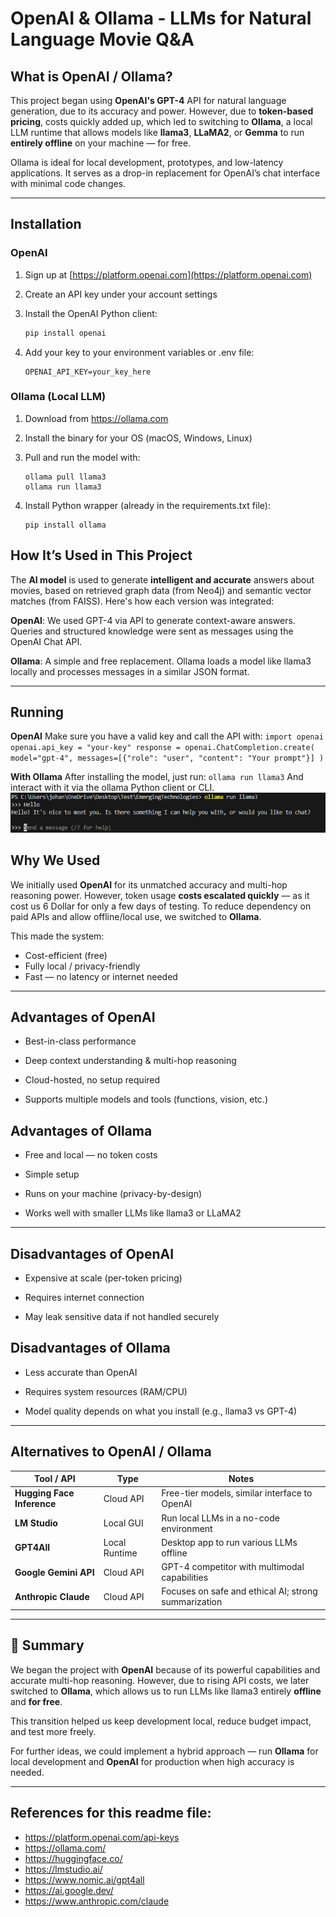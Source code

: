 #  OpenAI & Ollama - LLMs for Natural Language Movie Q&A

## What is OpenAI / Ollama?

This project began using **OpenAI's GPT-4** API for natural language generation, due to its accuracy and power. However, due to **token-based pricing**, costs quickly added up, which led to switching to **Ollama**, a local LLM runtime that allows models like **llama3**, **LLaMA2**, or **Gemma** to run **entirely offline** on your machine — for free.

Ollama is ideal for local development, prototypes, and low-latency applications. It serves as a drop-in replacement for OpenAI’s chat interface with minimal code changes.

---

## Installation

### OpenAI

1. Sign up at [https://platform.openai.com](https://platform.openai.com)

2. Create an API key under your account settings

3. Install the OpenAI Python client:
   ```bash
   pip install openai
   ```

4. Add your key to your environment variables or .env file:
    ```
    OPENAI_API_KEY=your_key_here
    ```

### Ollama (Local LLM)
1. Download from https://ollama.com

2. Install the binary for your OS (macOS, Windows, Linux)

3. Pull and run the model with:
    ```
    ollama pull llama3
    ollama run llama3
    ```

4. Install Python wrapper (already in the requirements.txt file):
    ```
    pip install ollama
    ```

## How It’s Used in This Project

The **AI model** is used to generate **intelligent and accurate** answers about movies, based on retrieved graph data (from Neo4j) and semantic vector matches (from FAISS). Here's how each version was integrated:

**OpenAI**: We used GPT-4 via API to generate context-aware answers. Queries and structured knowledge were sent as messages using the OpenAI Chat API.

**Ollama**: A simple and free replacement. Ollama loads a model like llama3 locally and processes messages in a similar JSON format.

---

## Running 

**OpenAI**
Make sure you have a valid key and call the API with:
    ```
    import openai
    openai.api_key = "your-key"
    response = openai.ChatCompletion.create(
        model="gpt-4",
        messages=[{"role": "user", "content": "Your prompt"}]
    )
    ```

**With Ollama**
After installing the model, just run:
    ```
    ollama run llama3
    ```
And interact with it via the ollama Python client or CLI.
![Ollama](images/ollama.png)

## Why We Used 

We initially used **OpenAI** for its unmatched accuracy and multi-hop reasoning power. However, token usage **costs escalated quickly** — as it cost us 6 Dollar for only a few days of testing. To reduce dependency on paid APIs and allow offline/local use, we switched to **Ollama**.

This made the system:

- Cost-efficient (free)
- Fully local / privacy-friendly
- Fast — no latency or internet needed

---

## Advantages of OpenAI

- Best-in-class performance

- Deep context understanding & multi-hop reasoning

- Cloud-hosted, no setup required

- Supports multiple models and tools (functions, vision, etc.)

## Advantages of Ollama
 
- Free and local — no token costs

- Simple setup

- Runs on your machine (privacy-by-design)

- Works well with smaller LLMs like llama3 or LLaMA2

---

## Disadvantages of OpenAI

- Expensive at scale (per-token pricing)

- Requires internet connection

- May leak sensitive data if not handled securely

## Disadvantages of Ollama

- Less accurate than OpenAI

- Requires system resources (RAM/CPU)

- Model quality depends on what you install (e.g., llama3 vs GPT-4)

---

## Alternatives to OpenAI / Ollama

| Tool / API             | Type         | Notes                                                    |
|------------------------|--------------|----------------------------------------------------------|
| **Hugging Face Inference** | Cloud API     | Free-tier models, similar interface to OpenAI             |
| **LM Studio**          | Local GUI     | Run local LLMs in a no-code environment                   |
| **GPT4All**            | Local Runtime | Desktop app to run various LLMs offline                  |
| **Google Gemini API**  | Cloud API     | GPT-4 competitor with multimodal capabilities             |
| **Anthropic Claude**   | Cloud API     | Focuses on safe and ethical AI; strong summarization      |

---

## 📝 Summary

We began the project with **OpenAI** because of its powerful capabilities and accurate multi-hop reasoning. However, due to rising API costs, we later switched to **Ollama**, which allows us to run LLMs like llama3 entirely **offline** and **for free**.

This transition helped us keep development local, reduce budget impact, and test more freely. 

For further ideas, we could implement a hybrid approach — run **Ollama** for local development and **OpenAI** for production when high accuracy is needed.

---

## References for this readme file:
- https://platform.openai.com/api-keys
- https://ollama.com/
- https://huggingface.co/
- https://lmstudio.ai/
- https://www.nomic.ai/gpt4all
- https://ai.google.dev/
- https://www.anthropic.com/claude